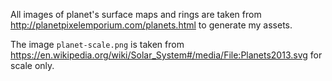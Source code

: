 All images of planet's surface maps and rings are taken from http://planetpixelemporium.com/planets.html to generate my assets.

The image `planet-scale.png` is taken from https://en.wikipedia.org/wiki/Solar_System#/media/File:Planets2013.svg for scale only.